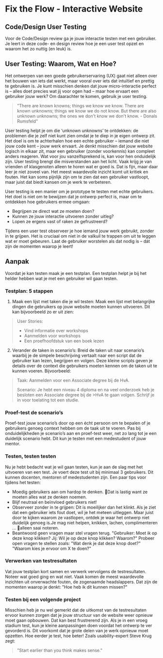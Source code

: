 # Fix the Flow - Interactive Website

## Code/Design User Testing

Voor de Code/Design review ga je jouw interactie testen met een gebruiker. Je leert in deze code- en design review hoe je een user test opzet en waarom het zo nuttig (en leuk) is. 

## User Testing: Waarom, Wat en Hoe?
Het ontwerpen van een goede gebruikerservaring (UX) gaat niet alleen over het bouwen van iets dat werkt, maar vooral over iets dat intuïtief en prettig te gebruiken is. Je kunt misschien denken dat jouw micro-interactie perfect is – alles doet precies wat jij voor ogen had – maar hoe ervaart een gebruiker jouw werk? Om daarachter te komen, gebruik je user testing.

> "There are known knowns; things we know we know. There are known unknowns; things we know we do not know. But there are also unknown unknowns; the ones we don't know we don't know. - Donals Rumsfeld"

User testing helpt je om die ‘unknown unknowns’ te ontdekken: de problemen die je zelf niet kunt zien omdat je te diep in je eigen ontwerp zit. Het doel is om te achterhalen hoe een echte gebruiker – iemand die niet jouw code kent – jouw werk ervaart. Je denkt misschien dat jouw website logisch in elkaar zit, maar een gebruiker (zonder voorkennis) kan compleet anders reageren. Wat voor jou vanzelfsprekend is, kan voor hen onduidelijk zijn. User testing brengt die misverstanden aan het licht. Vaak krijg je van vrienden of klasgenoten alleen te horen wat er goed is. Dat is fijn, maar daar leer je niet zoveel van. Het meest waardevolle inzicht komt uit kritiek en fouten. Het kan soms pijnlijk zijn om te zien dat een gebruiker vastloopt, maar juist dat biedt kansen om je werk te verbeteren.

User testing is een manier om je prototype te testen met echte gebruikers. Het doel is niet om te bewijzen dat je ontwerp perfect is, maar om te ontdekken hoe gebruikers ermee omgaan:

- Begrijpen ze direct wat ze moeten doen?
- Kunnen ze jouw interactie uitvoeren zonder uitleg?
- Lopen ze ergens vast of raken ze gefrustreerd?

Tijdens een user test observeer je hoe iemand jouw werk gebruikt, zonder in te grijpen. Het is cruciaal om niet in de valkuil te trappen om uit te leggen wat er moet gebeuren. Laat de gebruiker worstelen als dat nodig is – dát zijn de momenten waarop je leert!

## Aanpak
Voordat je kan testen maak je een testplan. Een testplan helpt je bij het helder hebben wat je met een gebruiker wil gaan testen. 

### Testplan: 5 stappen

1. Maak een lijst met taken die je wil testen: Maak een lijst met belangrijke dingen die gebruikers op jouw website moeten kunnen uitvoeren. Dit kan bijvoorbeeld zo er uit zien:


> User Stories:
> - Vind informatie over workshops
> - Aanmelden voor workshops
> - Een proefhoofdstuk van een boek lezen

2. Verander de taken in scenario’s: Breid de taken uit naar scenario’s waarbij je de simpele beschrijving vertaalt naar een script dat de gebruiker kan lezen, begrijpen en volgen. Deze kleine scripts geven je details over de context die gebruikers moeten kennen om de taken uit te kunnen voeren. Bijvoorbeeld:

>Taak: Aanmelden voor een Associate degree bij de HvA.
>
>Scenario: Je hebt een niveau 4 diploma en na veel onderzoek heb je besloten een Associate degree bij de >HvA te gaan volgen. Schrijf je in voor toelating tot een studie.


### Proef-test de scenario’s

Proef-test jouw scenario’s door op een écht persoon om te bepalen of je gebruikers genoeg context hebben om de taak uit te voeren. Pas bij onduidelijkheden je scenario’s aan en proef-test weer, net zo lang tot je een duidelijk scenario hebt. Dit kun je testen met een medestudent of jouw mentor. 


### Testen, testen testen

Nu je hebt bedacht wat je wil gaan testen, kun je aan de slag met het uitvoeren van een test. Je voert deze test uit bij minimaal 3 gebruikers. Dit kunnen docenten, mentoren of medestudenten zijn. Een paar tips voor tijdens het testen:
- Moedig gebruikers aan om hardop te denken. Dat is lastig want ze moeten alles wat ze denken noemen.
- Blijf neutraal en beïnvloed gebruikers niet! 
- Observeer zonder in te grijpen: Dit is moeilijker dan het klinkt. Als je ziet dat een gebruiker iets fout doet, wil je het meteen uitleggen. Maar juist door te kijken waarom ze vastlopen, ontdek je waar het ontwerp niet duidelijk genoeg is.Je mag niet helpen, knikken, lachen, complimenteren … alleen saai noteren.
- Beantwoord geen vragen maar stel vragen terug. "Gebruiker: Moet ik op deze knop klikken? Jij: Wil je op deze knop klikken? Waarom?" Probeer open vragen te stellen zoals: "Wat denk je dat deze knop doet?"
"Waarom kies je ervoor om X te doen?"

<!-- 
![image](https://github.com/user-attachments/assets/3decb608-a7be-4aea-ac98-66854673314a)
![image](https://github.com/user-attachments/assets/30a136b7-2c46-468f-a4a2-5ee184ac257f)
![image](https://github.com/user-attachments/assets/115a1de3-5e55-4af9-af9b-742433d78002)

-->
	
### Verwerken van testresultaten
Vat jouw testplan kort samen en verwerk vervolgens de testresultaten. Noteer wat goed ging en wat niet. Vaak komen de meest waardevolle inzichten uit onverwachte fouten, de zogenaamde headslappers. Dat zijn de momenten waarop je denkt: "Hoe heb ik dit kunnen missen?"


### Testen bij een volgende project
Misschien heb je nu wel gemerkt dat de uitkomst van de testresultaten ervoor kunnen zorgen dat je jouw structuur van de website weer opnieuw moet gaan opbouwen. Dat kan best frustrerend zijn. Als je in een vroeg stadium test, kun je kleine aanpassingen doen voordat het ontwerp te ver gevorderd is. Dit voorkomt dat je grote delen van je werk opnieuw moet opzetten. Hoe eerder je test, hoe beter! Zoals usability-expert Steve Krug zegt:

> "Start earlier than you think makes sense."


